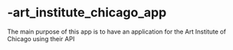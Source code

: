 # -art_institute_chicago_app
The main purpose of this app is to have an application for the Art Institute of Chicago using their API
